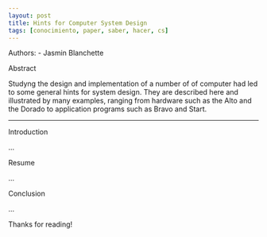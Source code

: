 ```yaml
---
layout: post
title: Hints for Computer System Design
tags: [conocimiento, paper, saber, hacer, cs]
---
```


<!--Resumen-->

Authors:
    - Jasmin Blanchette


Abstract

Studyng the design and implementation of a number of of computer had led to some general hints for 
system design. They are described here and illustrated by many examples, ranging from hardware 
such as the Alto and the Dorado to application programs such as Bravo and Start.

---
<!--more-->

Introduction

...

Resume

...

Conclusion

...
  
Thanks for reading!